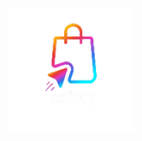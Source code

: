 <div style="display: flex; justify-content: center; align-items: center; height: 100vh;">
  <img src="docs/image/ezbuy_logo.png" alt="EzBuy Logo" style="max-width: 100%; height: auto; width: 200px;" />
</div>


## EzBuy E-Commerce
EzBuy Backend
